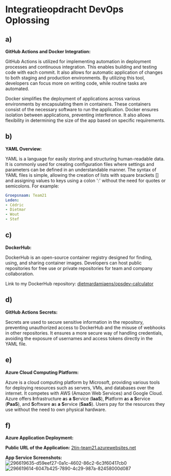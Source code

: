 # Integratieopdracht DevOps Oplossing

## a) 

**GitHub Actions and Docker Integration:**

GitHub Actions is utilized for implementing automation in deployment processes and continuous integration. This enables building and testing code with each commit. It also allows for automatic application of changes to both staging and production environments. By utilizing this tool, developers can focus more on writing code, while routine tasks are automated.

Docker simplifies the deployment of applications across various environments by encapsulating them in containers. These containers consist of the necessary software to run the application. Docker ensures isolation between applications, preventing interference. It also allows flexibility in determining the size of the app based on specific requirements.

## b)

**YAML Overview:**

YAML is a language for easily storing and structuring human-readable data. It is commonly used for creating configuration files where settings and parameters can be defined in an understandable manner. The syntax of YAML files is simple, allowing the creation of lists with square brackets [] and assigning values to keys using a colon ':' without the need for quotes or semicolons. For example:

```yaml
Groepsnaam: Team21
Leden:
- Cédric
- Dietmar
- Wout
- Stef
```

## c)

**DockerHub:**

DockerHub is an open-source container registry designed for finding, using, and sharing container images. Developers can host public repositories for free use or private repositories for team and company collaboration.

Link to my DockerHub repository: [dietmardamiaens/opsdev-calculator](https://hub.docker.com/r/dietmardamiaens/opsdev-calculator)

## d)

**GitHub Actions Secrets:**

Secrets are used to secure sensitive information in the repository, preventing unauthorized access to DockerHub and the misuse of webhooks in other repositories. It ensures a more secure way of handling credentials, avoiding the exposure of usernames and access tokens directly in the YAML file.

## e)

**Azure Cloud Computing Platform:**

Azure is a cloud computing platform by Microsoft, providing various tools for deploying resources such as servers, VMs, and databases over the internet. It competes with AWS (Amazon Web Services) and Google Cloud. Azure offers **I**nfrastructure **a**s **a** **S**ervice (**IaaS**), **P**latform **a**s **a** **S**ervice (**PaaS**), and **S**oftware **a**s **a** **S**ervice (**SaaS**). Users pay for the resources they use without the need to own physical hardware.

## f)

**Azure Application Deployment:**

**Public URL of the Application:**
[2tin-team21.azurewebsites.net](https://2tin-team21.azurewebsites.net)

**App Service Screenshots:**
![296619635-d59eef27-0a1c-4602-86c2-6c3f60417cb0](https://github.com/PXL-2TIN-DevOps-2324/opdracht-8-integratieopdracht-team-21/assets/116647220/bde8824d-9103-418b-9024-256c2f2ba132)
![296619614-6047b425-7890-4c29-987a-82458000d087](https://github.com/PXL-2TIN-DevOps-2324/opdracht-8-integratieopdracht-team-21/assets/116647220/5c688a63-bf11-45d9-a5e0-2513f5cf67c8)
